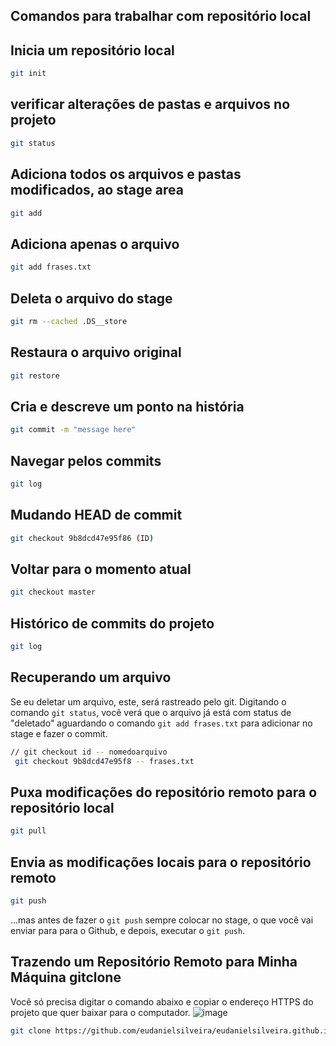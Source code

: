 ## Comandos para trabalhar com repositório local
## Inicia um repositório local

```bash
git init
```
## verificar alterações de pastas e arquivos no projeto
```bash
git status
```
## Adiciona todos os arquivos e pastas modificados, ao stage area
```bash
git add
```
## Adiciona apenas o arquivo
```bash
git add frases.txt
```
## Deleta o arquivo do stage
```bash
git rm --cached .DS__store
```
## Restaura o arquivo original
```bash
git restore
```
## Cria e descreve um ponto na história
```bash
git commit -m "message here"
```
## Navegar pelos commits
```bash
git log
```
## Mudando HEAD de commit
```bash
git checkout 9b8dcd47e95f86 (ID)
```
## Voltar para o momento atual
```bash
git checkout master
```
## Histórico de commits do projeto
```bash
git log
```
## Recuperando um arquivo
Se eu deletar um arquivo, este, será rastreado pelo git.
Digitando o comando `git status`, você verá que o arquivo já está com status de "deletado" aguardando o comando `git add frases.txt` para adicionar no stage e fazer o commit.
```bash
// git checkout id -- nomedoarquivo
 git checkout 9b8dcd47e95f8 -- frases.txt
```
## Puxa modificações do repositório remoto para o repositório local
```bash
git pull
```
## Envia as modificações locais para o repositório remoto
```bash
git push
```
...mas antes de fazer o `git push` sempre colocar no stage, o que você vai enviar para para o Github, e depois, executar o `git push`.
## Trazendo um Repositório Remoto para Minha Máquina gitclone 
Você só precisa digitar o comando abaixo e copiar o endereço HTTPS do projeto que quer baixar para o computador.
![image](https://github.com/user-attachments/assets/c0948703-9adf-466f-ac6d-e233ca809128)
```bash
git clone https://github.com/eudanielsilveira/eudanielsilveira.github.io.git
```


